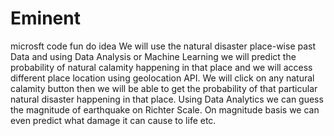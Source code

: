 # Eminent
microsft code fun do idea
We  will use the natural disaster place-wise past Data and using Data Analysis or Machine Learning we will predict the probability of natural calamity happening in that place and we will access different place location using geolocation API. We will click on any natural calamity button then we will be able to get the probability of that particular natural disaster happening in that place. Using Data Analytics we can guess the magnitude of earthquake on Richter Scale. On magnitude basis we can even predict what damage it can cause to life etc.
